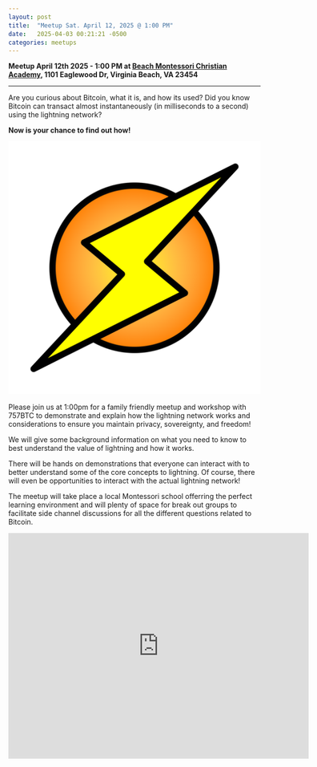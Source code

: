 ```yaml
---
layout: post
title:  "Meetup Sat. April 12, 2025 @ 1:00 PM"
date:   2025-04-03 00:21:21 -0500
categories: meetups
---
```


**Meetup April 12th 2025 - 1:00 PM at [Beach Montessori Christian Academy](https://beachmontessorichristianacademy.com/), 1101 Eaglewood Dr, Virginia Beach, VA 23454**

---

Are you curious about Bitcoin, what it is, and how its used? Did you know Bitcoin can transact almost instantaneously (in milliseconds to a second) using the lightning network?   

**Now is your chance to find out how!**

![Lightning!](/assets/img/lightningBolt.png)

Please join us at 1:00pm for a family friendly meetup and workshop with 757BTC to demonstrate and explain how the lightning network works and considerations to ensure you maintain privacy, sovereignty, and freedom! 

We will give some background information on what you need to know to best understand the value of lightning and how it works.

There will be hands on demonstrations that everyone can interact with to better understand some of the core concepts to lightning. Of course, there will even be opportunities to interact with the actual lightning network!

The meetup will take place a local Montessori school offerring the perfect learning environment and will plenty of space for break out groups to facilitate side channel discussions for all the different questions related to Bitcoin. 

<center><iframe src="https://www.google.com/maps/embed?pb=!1m18!1m12!1m3!1d410.9870439173268!2d-75.99782553697939!3d36.79115413261138!2m3!1f0!2f0!3f0!3m2!1i1024!2i768!4f13.1!3m3!1m2!1s0x89bac1f6bb1bb089%3A0x2ecc9e7a2a959db!2sBeach%20Montessori%20Christian%20Academy!5e1!3m2!1sen!2sus!4v1743688998297!5m2!1sen!2sus" width="600" height="450" style="border:0;" allowfullscreen="" loading="lazy" referrerpolicy="no-referrer-when-downgrade"></iframe></center>


